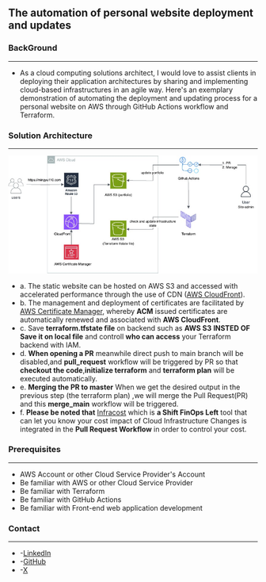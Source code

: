 ## The automation of personal website deployment and updates

### BackGround
___
- As a cloud computing solutions architect, I would love to assist clients in deploying their application architectures by sharing and implementing cloud-based infrastructures in an agile way. Here's an exemplary demonstration of automating the deployment and updating process for a personal website on AWS through GitHub Actions workflow and Terraform.

### Solution Architecture
___
![AWS Infrastructure Diagram](assets/Deployment.jpg)
- a. The static website can be hosted on AWS S3 and accessed with accelerated performance through the use of CDN ([AWS CloudFront](https://aws.amazon.com/cloudfront/)).
- b. The management and deployment of certificates are facilitated by [AWS Certificate Manager]( https://aws.amazon.com/certificate-manager/?nc1=h_ls), whereby **ACM** issued certificates are automatically renewed and associated with **AWS CloudFront**.
- c. Save **terraform.tfstate file** on backend such as **AWS S3** **INSTED OF Save it on local file** and controll **who can access** your Terraform backend with IAM.
- d. **When opening a PR** meanwhile direct push to main branch will be disabled,and **pull_request** workflow will be triggered by PR so that **checkout the code**,**initialize terraform** and **terraform plan** will be executed automatically.
- e. **Merging the PR to master** When we get the desired output in the previous step (the terraform plan) ,we will merge the Pull Request(PR) and this **merge_main** workflow will be triggered.
- f. **Please be noted that** [Infracost](https://dashboard.infracost.io/) which is **a Shift FinOps Left** tool that can let you know your cost impact of Cloud Infrastructure Changes is integrated in the **Pull Request Workflow** in order to control your cost.
### Prerequisites
___
- AWS Account or other Cloud Service Provider's Account
- Be familiar with AWS or other Cloud Service Provider
- Be familiar with Terraform
- Be familiar with GitHub Actions
- Be familiar with Front-end web application development

### Contact

---
- -[LinkedIn](https://www.linkedin.com/in/jack-liu-b73b7b2a8/)
- -[GitHub](https://github.com/mingyu110) 
- -[X](https://x.com/Jinxun_Liu)


